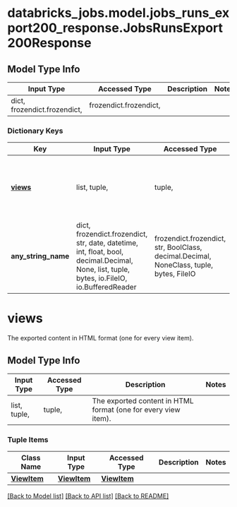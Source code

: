 # databricks_jobs.model.jobs_runs_export200_response.JobsRunsExport200Response

## Model Type Info
Input Type | Accessed Type | Description | Notes
------------ | ------------- | ------------- | -------------
dict, frozendict.frozendict,  | frozendict.frozendict,  |  | 

### Dictionary Keys
Key | Input Type | Accessed Type | Description | Notes
------------ | ------------- | ------------- | ------------- | -------------
**[views](#views)** | list, tuple,  | tuple,  | The exported content in HTML format (one for every view item). | [optional] 
**any_string_name** | dict, frozendict.frozendict, str, date, datetime, int, float, bool, decimal.Decimal, None, list, tuple, bytes, io.FileIO, io.BufferedReader | frozendict.frozendict, str, BoolClass, decimal.Decimal, NoneClass, tuple, bytes, FileIO | any string name can be used but the value must be the correct type | [optional]

# views

The exported content in HTML format (one for every view item).

## Model Type Info
Input Type | Accessed Type | Description | Notes
------------ | ------------- | ------------- | -------------
list, tuple,  | tuple,  | The exported content in HTML format (one for every view item). | 

### Tuple Items
Class Name | Input Type | Accessed Type | Description | Notes
------------- | ------------- | ------------- | ------------- | -------------
[**ViewItem**](ViewItem.md) | [**ViewItem**](ViewItem.md) | [**ViewItem**](ViewItem.md) |  | 

[[Back to Model list]](../../README.md#documentation-for-models) [[Back to API list]](../../README.md#documentation-for-api-endpoints) [[Back to README]](../../README.md)

